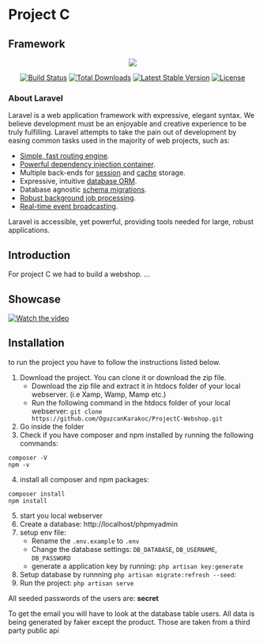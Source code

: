 # Project C

## Framework

<p align="center"><img src="https://laravel.com/assets/img/components/logo-laravel.svg"></p>

<p align="center">
<a href="https://travis-ci.org/laravel/framework"><img src="https://travis-ci.org/laravel/framework.svg" alt="Build Status"></a>
<a href="https://packagist.org/packages/laravel/framework"><img src="https://poser.pugx.org/laravel/framework/d/total.svg" alt="Total Downloads"></a>
<a href="https://packagist.org/packages/laravel/framework"><img src="https://poser.pugx.org/laravel/framework/v/stable.svg" alt="Latest Stable Version"></a>
<a href="https://packagist.org/packages/laravel/framework"><img src="https://poser.pugx.org/laravel/framework/license.svg" alt="License"></a>
</p>

### About Laravel

Laravel is a web application framework with expressive, elegant syntax. We believe development must be an enjoyable and creative experience to be truly fulfilling. Laravel attempts to take the pain out of development by easing common tasks used in the majority of web projects, such as:

- [Simple, fast routing engine](https://laravel.com/docs/routing).
- [Powerful dependency injection container](https://laravel.com/docs/container).
- Multiple back-ends for [session](https://laravel.com/docs/session) and [cache](https://laravel.com/docs/cache) storage.
- Expressive, intuitive [database ORM](https://laravel.com/docs/eloquent).
- Database agnostic [schema migrations](https://laravel.com/docs/migrations).
- [Robust background job processing](https://laravel.com/docs/queues).
- [Real-time event broadcasting](https://laravel.com/docs/broadcasting).

Laravel is accessible, yet powerful, providing tools needed for large, robust applications.


## Introduction

For project C we had to build a webshop. ...

## Showcase 

[![Watch the video](https://oguzcankarakoc.github.io/storage/projectc-webshop/Logo.png)](https://oguzcankarakoc.github.io/storage/projectc-webshop/showcase.mp4)

## Installation

to run the project you have to follow the instructions listed below.

1. Download the project. You can clone it or download the zip file.
    - Download the zip file and extract it in htdocs folder of your local webserver. (i.e Xamp, Wamp, Mamp etc.)
    - Run the following command in the htdocs folder of your local webserver: `git clone https://github.com/OguzcanKarakoc/ProjectC-Webshop.git`
2. Go inside the folder
3. Check if you have composer and npm installed by running the following commands:
```
composer -V
npm -v
```
4. install all composer and npm packages: 
``` 
composer install
npm install
```
5. start you local webserver
6. Create a database: http://localhost/phpmyadmin
7. setup env file:
    - Rename the `.env.example` to `.env`
    - Change the database settings: `DB_DATABASE`, `DB_USERNAME`, `DB_PASSWORD`
    - generate a application key by running: `php artisan key:generate`
8. Setup database by runnning `php artisan migrate:refresh --seed`:
9. Run the project: `php artisan serve`

All seeded passwords of the users are: **secret**  

To get the email you will have to look at the database table users. All data is being generated by faker except the product. Those are taken from a third party public api
